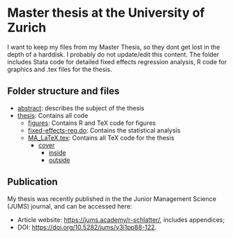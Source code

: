 # Master thesis at the University of Zurich
I want to keep my files from my Master Thesis, so they dont get lost in the depth of a harddisk. I probably do not update/edit this content. The folder includes Stata code for detailed fixed effects regression analysis, R code for graphics and .tex files for the thesis.

## Folder structure and files
* [abstract](abstract.pdf): describes the subject of the thesis
* [thesis](thesis): Contains all code
    - [figures](thesis/figures): Contains R and TeX code for figures
    - [fixed-effects-reg.do](thesis/fixed-effects-reg.do): Contains the statistical analysis
    - [MA_LaTeX.tex](src/thesis): Contains all TeX code for the thesis
        - [cover](thesis/cover)
            - [inside](thesis/cover/inside)
            - [outside](thesis/cover/outside)

## Publication
My thesis was recently published in the the Junior Management Science (JUMS) journal, and can be accessed here:

- Article website: <https://jums.academy/r-schlatter/>, includes appendices;
- DOI: <https://doi.org/10.5282/jums/v3i1pp88-122>.